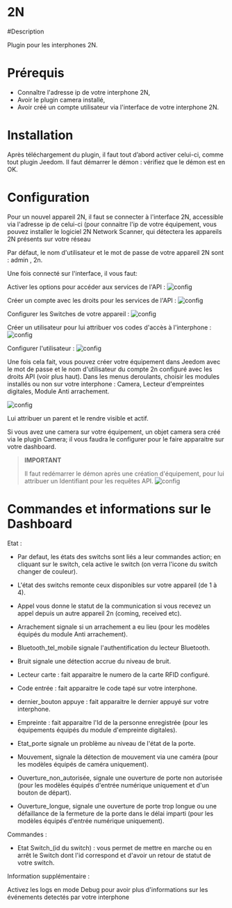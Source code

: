 # 2N

#Description 

Plugin pour les interphones 2N.



# Prérequis

 - Connaître l'adresse ip de votre interphone 2N,
 - Avoir le plugin camera installé,
 - Avoir créé un compte utilisateur via l'interface de votre interphone 2N.



# Installation

Après téléchargement du plugin, il faut tout d’abord activer celui-ci, comme tout plugin Jeedom.
Il faut démarrer le démon : vérifiez que le démon est en OK.



# Configuration

Pour un nouvel appareil 2N, il faut se connecter à l'interface 2N, accessible via l'adresse ip de celui-ci (pour connaitre l'ip de votre équipement, vous pouvez installer le logiciel 2N Network Scanner, qui détectera les appareils 2N présents sur votre réseau

Par défaut, le nom d'utilisateur et le mot de passe de votre appareil 2N sont : admin , 2n.

Une fois connecté sur l'interface, il vous faut:


Activer les options pour accéder aux services de l'API :
![config](../images/2nAPI.png)


Créer un compte avec les droits pour les services de l'API :
![config](../images/2nUser.png)


Configurer les Switches de votre appareil :
![config](../images/2nSwitch.png)


Créer un utilisateur pour lui attribuer vos codes d'accès à l'interphone :
![config](../images/2nUsers.png)


Configurer l'utilisateur :
![config](../images/2nConfigUser.png)




Une fois cela fait, vous pouvez créer votre équipement dans Jeedom avec le mot de passe et le nom d'utilisateur du compte 2n configuré avec les droits API (voir plus haut).
Dans les menus deroulants, choisir les modules installés ou non sur votre interphone : Camera, Lecteur d'empreintes digitales, Module Anti arrachement.


![config](../images/2nCrea.png)



Lui attribuer un parent et le rendre visible et actif.

Si vous avez une camera sur votre équipement, un objet camera sera créé via le plugin Camera; il vous faudra le configurer pour le faire apparaitre sur votre dashboard.



>**IMPORTANT**
>
> Il faut redémarrer le démon après une création d'équipement, pour lui attribuer un Identifiant pour les requêtes API.
> ![config](../images/2nDemon.png)




# Commandes et informations sur le Dashboard 


Etat :

- Par defaut, les états des switchs sont liés a leur commandes action; en cliquant sur le switch, cela active le switch (on verra l'icone du switch changer de couleur).
- L'état des switchs remonte ceux disponibles sur votre appareil (de 1 à 4).


- Appel vous donne le statut de la communication si vous recevez un appel depuis un autre appareil 2n (coming, received etc).

- Arrachement signale si un arrachement a eu lieu (pour les modèles équipés du module Anti arrachement).

- Bluetooth_tel_mobile signale l'authentification du lecteur Bluetooth.


- Bruit signale une détection accrue du niveau de bruit.

- Lecteur carte : fait apparaitre le numero de la carte RFID configuré.


- Code entrée : fait apparaitre le code tapé sur votre interphone.


- dernier_bouton appuye : fait apparaitre le dernier appuyé sur votre interphone.

- Empreinte : fait apparaitre l'Id de la personne enregistrée (pour les équipements équipés du module d'empreinte digitales).



- Etat_porte signale un problème au niveau de l'état de la porte.

- Mouvement, signale la détection de mouvement via une caméra (pour les modèles équipés de caméra uniquement).

- Ouverture_non_autorisée, signale une ouverture de porte non autorisée (pour les modèles équipés d'entrée numérique uniquement et d'un bouton de départ).
- Ouverture_longue, signale une ouverture de porte trop longue ou une défaillance de la fermeture de la porte dans le délai imparti (pour les modèles équipés d'entrée numérique uniquement).



Commandes :

- Etat Switch_(id du switch) : vous permet de mettre en marche ou en arrêt le Switch dont l'id correspond et d'avoir un retour de statut de votre switch.





Information supplémentaire :

Activez les logs en mode Debug pour avoir plus d'informations sur les événements detectés par votre interphone